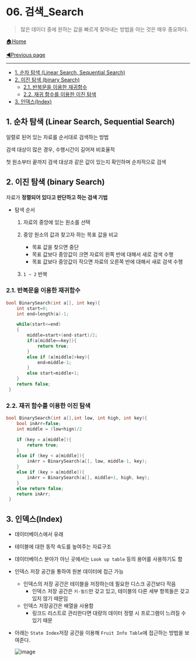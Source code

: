 # 06. 검색_Search

> 많은 데이더 중에 원하는 값을 빠르게 찾아내는 방법을 아는 것은 매우 중요하다.

[🏠Home](https://github.com/batboy118/Study_Note)

[◀Previous page ](./README.md)

---

<!-- TOC -->

- [1. 순차 탐색 (Linear Search, Sequential Search)](#1-순차-탐색-linear-search-sequential-search)
- [2. 이진 탐색 (binary Search)](#2-이진-탐색-binary-search)
	- [2.1. 반복문을 이용한 재귀함수](#21-반복문을-이용한-재귀함수)
	- [2.2. 재귀 함수를 이용한 이진 탐색](#22-재귀-함수를-이용한-이진-탐색)
- [3. 인덱스(Index)](#3-인덱스index)

<!-- /TOC -->

## 1. 순차 탐색 (Linear Search, Sequential Search)

일렬로 된어 있는 자료를 순서대로 검색하는 방법

검색 대상이 많은 경우, 수행시간이 길어져 비효율적

첫 원소부터 끝까지 검색 대상과 같은 값이 있는지 확인하며 순차적으로 검색

## 2. 이진 탐색 (binary Search)

자료가 **정렬되어 있다고 판단하고 하는 검색 기법** 

- 탐색 순서

  1. 자료의 중앙에 있는 원소를 선택
  2. 중앙 원소의 값과 찾고자 하는 목표 값을 비교
     - 목표 값을 찾으면 중단
     - 목표 값보다 중앙값이 크면 자료의 왼쪽 반에 대해서 새로 검색 수행
     - 목표 값보다 중앙값이 작으면 자료의 오른쪽 반에 대해서 새로 검색 수행

  3. `1 ~ 2` 반복

### 2.1. 반복문을 이용한 재귀함수

```c++
bool BinarySearch(int a[], int key){
    int start=0;
    int end=length(a)-1;

    while(start<=end)
    {
        middle=start+(end-start)/2;
        if(a[middle==key]){
            return true;
        }
        else if (a[middle]>key){
            end=middle-1;
        }
        else start=middle+1;
    }
    return false;
 }
```

### 2.2. 재귀 함수를 이용한 이진 탐색

```c++
bool BinarySearch(int a[],int low, int high, int key){
	bool inArr=false;
	int middle = (low+hign)/2

   	if (key = a[middle]){
        return true;
    }
    else if (key < a[middle]){
        inArr = BinarySearch(a[], low, middle-1, key);
    }
    else if (key > a[middle]){
        inArr = BinarySearch(a[], middle+1, high, key);
    }
    else return false;
   	return inArr;
 }
```

## 3. 인덱스(Index)

- 데이터베이스에서 유래

- 테이블에 대한 동작 속도를 높여주는 자료구조

- 데이터베이스 분야가 아닌 곳에서는 `Look up table` 등의 용어를 사용하기도 함

- 인덱스 저장 공간을 통하여 원본 데이터에 접근 가능
  - 인덱스의 저장 공간은 테이블을 저장하는데 필요한 디스크 공간보다 작음
    - 인덱스 저장 공간은 `키-필드`만 갖고 있고, 테이블의 다른 세부 항목들은 갖고 있지 않기 때문임
  - 인덱스 저장공간은 배열을 사용함
    - 링크드 리스트로 관리한다면 대량의 데이터 정렬 시 프로그램이 느려질 수 있기 때문

- 아래는 `State Index`저장 공간을 이용해 `Fruit Info Table`에 접근하는 방법을 보여준다.

  ![image](https://user-images.githubusercontent.com/53181778/76679359-c70b4500-65d7-11ea-9464-b69d7e7f7f75.png)

